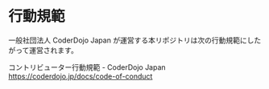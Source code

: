 # 行動規範

一般社団法人 CoderDojo Japan が運営する本リポジトリは次の行動規範にしたがって運営されます。

コントリビューター行動規範 - CoderDojo Japan   
https://coderdojo.jp/docs/code-of-conduct
